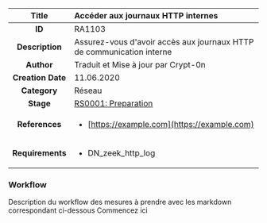 | Title                       |Accéder aux journaux HTTP internes        |
|:---------------------------:|:--------------------|
| **ID**                      | RA1103            |
| **Description**             | Assurez-vous d'avoir accès aux journaux HTTP de communication interne   |
| **Author**                  | Traduit et Mise à jour par Crypt-0n  |
| **Creation Date**           | 11.06.2020 |
| **Category**                | Réseau      |
| **Stage**                   |[RS0001: Preparation](../Response_Stages/RS0001.md)| 
| **References** |<ul><li>[https://example.com](https://example.com)</li></ul>|
| **Requirements** |<ul><li>DN_zeek_http_log</li></ul>|

### Workflow

Description du workflow des mesures à prendre avec les markdown correspondant ci-dessous
Commencez ici  
